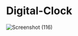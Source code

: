 # Digital-Clock

![Screenshot (116)](https://user-images.githubusercontent.com/91625966/226529858-f33ee43d-0565-4b74-8498-f3539ff4588e.png)

